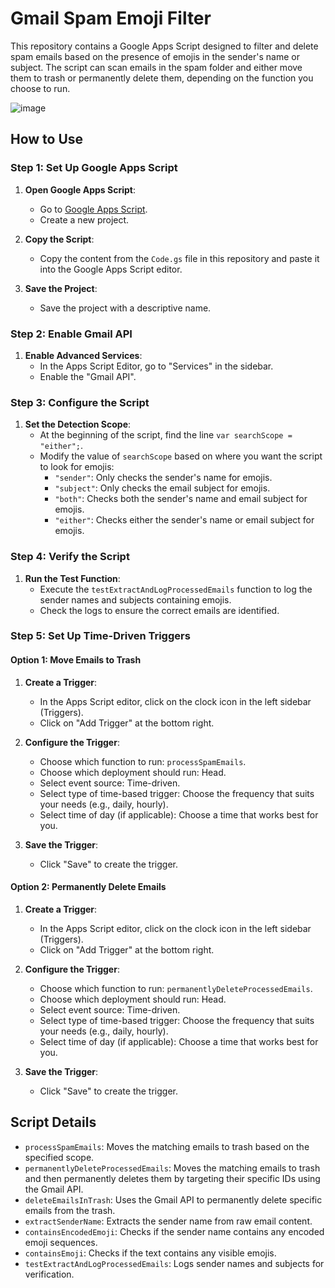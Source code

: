 # Gmail Spam Emoji Filter

This repository contains a Google Apps Script designed to filter and delete spam emails based on the presence of emojis in the sender's name or subject. The script can scan emails in the spam folder and either move them to trash or permanently delete them, depending on the function you choose to run.

![image](https://github.com/user-attachments/assets/4cc384ab-5eb4-4557-bc34-7e78075e5123)


## How to Use

### Step 1: Set Up Google Apps Script

1. **Open Google Apps Script**:
   - Go to [Google Apps Script](https://script.google.com/).
   - Create a new project.

2. **Copy the Script**:
   - Copy the content from the `Code.gs` file in this repository and paste it into the Google Apps Script editor.

3. **Save the Project**:
   - Save the project with a descriptive name.

### Step 2: Enable Gmail API

1. **Enable Advanced Services**:
   - In the Apps Script Editor, go to "Services" in the sidebar.
   - Enable the "Gmail API".

### Step 3: Configure the Script

1. **Set the Detection Scope**:
   - At the beginning of the script, find the line `var searchScope = "either";`.
   - Modify the value of `searchScope` based on where you want the script to look for emojis:
      - `"sender"`: Only checks the sender's name for emojis.
      - `"subject"`: Only checks the email subject for emojis.
      - `"both"`: Checks both the sender's name and email subject for emojis.
      - `"either"`: Checks either the sender's name or email subject for emojis.

### Step 4: Verify the Script

1. **Run the Test Function**:
   - Execute the `testExtractAndLogProcessedEmails` function to log the sender names and subjects containing emojis.
   - Check the logs to ensure the correct emails are identified.

### Step 5: Set Up Time-Driven Triggers

#### Option 1: Move Emails to Trash

1. **Create a Trigger**:
   - In the Apps Script editor, click on the clock icon in the left sidebar (Triggers).
   - Click on "Add Trigger" at the bottom right.

2. **Configure the Trigger**:
   - Choose which function to run: `processSpamEmails`.
   - Choose which deployment should run: Head.
   - Select event source: Time-driven.
   - Select type of time-based trigger: Choose the frequency that suits your needs (e.g., daily, hourly).
   - Select time of day (if applicable): Choose a time that works best for you.

3. **Save the Trigger**:
   - Click "Save" to create the trigger.

#### Option 2: Permanently Delete Emails

1. **Create a Trigger**:
   - In the Apps Script editor, click on the clock icon in the left sidebar (Triggers).
   - Click on "Add Trigger" at the bottom right.

2. **Configure the Trigger**:
   - Choose which function to run: `permanentlyDeleteProcessedEmails`.
   - Choose which deployment should run: Head.
   - Select event source: Time-driven.
   - Select type of time-based trigger: Choose the frequency that suits your needs (e.g., daily, hourly).
   - Select time of day (if applicable): Choose a time that works best for you.

3. **Save the Trigger**:
   - Click "Save" to create the trigger.

## Script Details

- `processSpamEmails`: Moves the matching emails to trash based on the specified scope.
- `permanentlyDeleteProcessedEmails`: Moves the matching emails to trash and then permanently deletes them by targeting their specific IDs using the Gmail API.
- `deleteEmailsInTrash`: Uses the Gmail API to permanently delete specific emails from the trash.
- `extractSenderName`: Extracts the sender name from raw email content.
- `containsEncodedEmoji`: Checks if the sender name contains any encoded emoji sequences.
- `containsEmoji`: Checks if the text contains any visible emojis.
- `testExtractAndLogProcessedEmails`: Logs sender names and subjects for verification.

